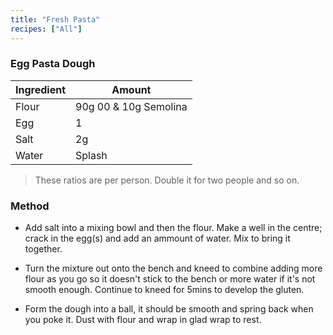 ```yaml
---
title: "Fresh Pasta"
recipes: ["All"]
---
```


### Egg Pasta Dough

| Ingredient | Amount |
| ----- | ----- |
| Flour |  90g 00 & 10g Semolina|
| Egg |  1 |
| Salt |  2g |
| Water | Splash |

>These ratios are per person. Double it for two people and so on.

### Method

- Add salt into a mixing bowl and then the flour. Make a well in the centre; crack in the egg(s) and add an ammount of water. Mix to bring it together.

- Turn the mixture out onto the bench and kneed to combine adding more flour as you go so it doesn't stick to the bench or more water if it's not smooth enough. Continue to kneed for 5mins to develop the gluten.

- Form the dough into a ball, it should be smooth and spring back when you poke it. Dust with flour and wrap in glad wrap to rest.


